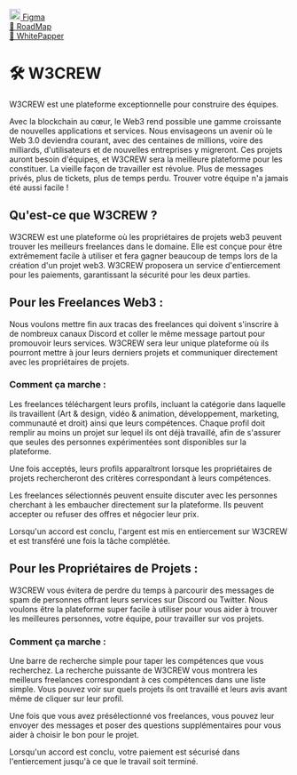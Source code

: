<a href="https://www.figma.com/file/icxdtzthGRZHc04rBp8CtP/W3CREW-Phase-1?node-id=487%3A1340&t=GcWEGDAiIZ1P8Lm6-1"
    target="_blank">
  <img src="https://upload.wikimedia.org/wikipedia/commons/3/33/Figma-logo.svg" alt="Figma" height="20"/>
Figma 
</a>
<br/>
<a href="https://cosmic-crew.gitbook.io/cosmic-crew-whitepaper/cosmic-crew-whitepaper/roadmap"
target="_blank">
🚏 RoadMap
</a>
<br/>
<a href="https://cosmic-crew.gitbook.io/cosmic-crew-whitepaper/cosmic-crew-whitepaper/utility-w3crew"
target="_blank">
📄 WhitePapper 
</a>


# 🛠️ W3CREW

W3CREW est une plateforme exceptionnelle pour construire des équipes.

Avec la blockchain au cœur, le Web3 rend possible une gamme croissante de nouvelles applications et services. Nous envisageons un avenir où le Web 3.0 deviendra courant, avec des centaines de millions, voire des milliards, d'utilisateurs et de nouvelles entreprises y migreront. Ces projets auront besoin d'équipes, et W3CREW sera la meilleure plateforme pour les constituer. La vieille façon de travailler est révolue. Plus de messages privés, plus de tickets, plus de temps perdu. Trouver votre équipe n'a jamais été aussi facile !

## Qu'est-ce que W3CREW ?

W3CREW est une plateforme où les propriétaires de projets web3 peuvent trouver les meilleurs freelances dans le domaine. Elle est conçue pour être extrêmement facile à utiliser et fera gagner beaucoup de temps lors de la création d'un projet web3. W3CREW proposera un service d'entiercement pour les paiements, garantissant la sécurité pour les deux parties.

## Pour les Freelances Web3 :

Nous voulons mettre fin aux tracas des freelances qui doivent s'inscrire à de nombreux canaux Discord et coller le même message partout pour promouvoir leurs services. W3CREW sera leur unique plateforme où ils pourront mettre à jour leurs derniers projets et communiquer directement avec les propriétaires de projets.

### Comment ça marche :

Les freelances téléchargent leurs profils, incluant la catégorie dans laquelle ils travaillent (Art & design, vidéo & animation, développement, marketing, communauté et droit) ainsi que leurs compétences. Chaque profil doit remplir au moins un projet sur lequel ils ont déjà travaillé, afin de s'assurer que seules des personnes expérimentées sont disponibles sur la plateforme.

Une fois acceptés, leurs profils apparaîtront lorsque les propriétaires de projets rechercheront des critères correspondant à leurs compétences.

Les freelances sélectionnés peuvent ensuite discuter avec les personnes cherchant à les embaucher directement sur la plateforme. Ils peuvent accepter ou refuser des offres et négocier leur prix.

Lorsqu'un accord est conclu, l'argent est mis en entiercement sur W3CREW et est transféré une fois la tâche complétée.

## Pour les Propriétaires de Projets :

W3CREW vous évitera de perdre du temps à parcourir des messages de spam de personnes offrant leurs services sur Discord ou Twitter. Nous voulons être la plateforme super facile à utiliser pour vous aider à trouver les meilleures personnes, votre équipe, pour travailler sur vos projets.

### Comment ça marche :

Une barre de recherche simple pour taper les compétences que vous recherchez. La recherche puissante de W3CREW vous montrera les meilleurs freelances correspondant à ces compétences dans une liste simple. Vous pouvez voir sur quels projets ils ont travaillé et leurs avis avant même de cliquer sur leur profil.

Une fois que vous avez présélectionné vos freelances, vous pouvez leur envoyer des messages et poser des questions supplémentaires pour vous aider à choisir le bon pour le projet.

Lorsqu'un accord est conclu, votre paiement est sécurisé dans l'entiercement jusqu'à ce que le travail soit terminé.


